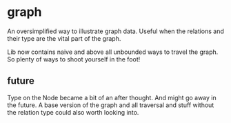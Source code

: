 # graph

An oversimplified way to illustrate graph data. Useful when the relations and their type are the vital part of the graph.

Lib now contains naive and above all unbounded ways to travel the graph. So plenty of ways to shoot yourself in the foot!

## future

Type on the Node became a bit of an after thought. And might go away in the future. A base version of the graph and all traversal and stuff without the relation type could also worth looking into.